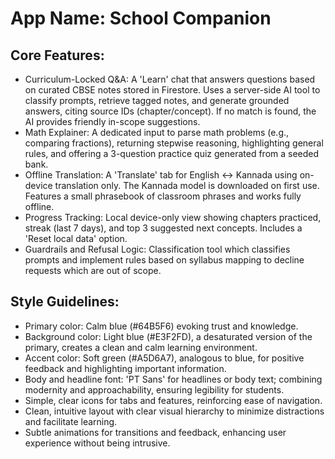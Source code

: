 # **App Name**: School Companion

## Core Features:

- Curriculum-Locked Q&A: A 'Learn' chat that answers questions based on curated CBSE notes stored in Firestore. Uses a server-side AI tool to classify prompts, retrieve tagged notes, and generate grounded answers, citing source IDs (chapter/concept). If no match is found, the AI provides friendly in-scope suggestions.
- Math Explainer: A dedicated input to parse math problems (e.g., comparing fractions), returning stepwise reasoning, highlighting general rules, and offering a 3-question practice quiz generated from a seeded bank.
- Offline Translation: A 'Translate' tab for English <-> Kannada using on-device translation only. The Kannada model is downloaded on first use. Features a small phrasebook of classroom phrases and works fully offline.
- Progress Tracking: Local device-only view showing chapters practiced, streak (last 7 days), and top 3 suggested next concepts. Includes a 'Reset local data' option.
- Guardrails and Refusal Logic: Classification tool which classifies prompts and implement rules based on syllabus mapping to decline requests which are out of scope.

## Style Guidelines:

- Primary color: Calm blue (#64B5F6) evoking trust and knowledge.
- Background color: Light blue (#E3F2FD), a desaturated version of the primary, creates a clean and calm learning environment.
- Accent color: Soft green (#A5D6A7), analogous to blue, for positive feedback and highlighting important information.
- Body and headline font: 'PT Sans' for headlines or body text; combining modernity and approachability, ensuring legibility for students.
- Simple, clear icons for tabs and features, reinforcing ease of navigation.
- Clean, intuitive layout with clear visual hierarchy to minimize distractions and facilitate learning.
- Subtle animations for transitions and feedback, enhancing user experience without being intrusive.